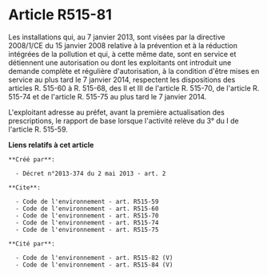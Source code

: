 # Article R515-81

Les installations qui, au 7 janvier 2013, sont visées par la directive 2008/1/CE du 15 janvier 2008 relative à la prévention
et à la réduction intégrées de la pollution et qui, à cette même date, sont en service et détiennent une autorisation ou dont
les exploitants ont introduit une demande complète et régulière d'autorisation, à la condition d'être mises en service au
plus tard le 7 janvier 2014, respectent les dispositions des articles R. 515-60 à R. 515-68, des II et III de l'article R.
515-70, de l'article R. 515-74 et de l'article R. 515-75 au plus tard le 7 janvier 2014.

L'exploitant adresse au préfet, avant la première actualisation des prescriptions, le rapport de base lorsque l'activité
relève du 3° du I de l'article R. 515-59.

**Liens relatifs à cet article**

	**Créé par**:

	  - Décret n°2013-374 du 2 mai 2013 - art. 2

	**Cite**:

	  - Code de l'environnement - art. R515-59
	  - Code de l'environnement - art. R515-60
	  - Code de l'environnement - art. R515-70
	  - Code de l'environnement - art. R515-74
	  - Code de l'environnement - art. R515-75

	**Cité par**:

	  - Code de l'environnement - art. R515-82 (V)
	  - Code de l'environnement - art. R515-84 (V)
